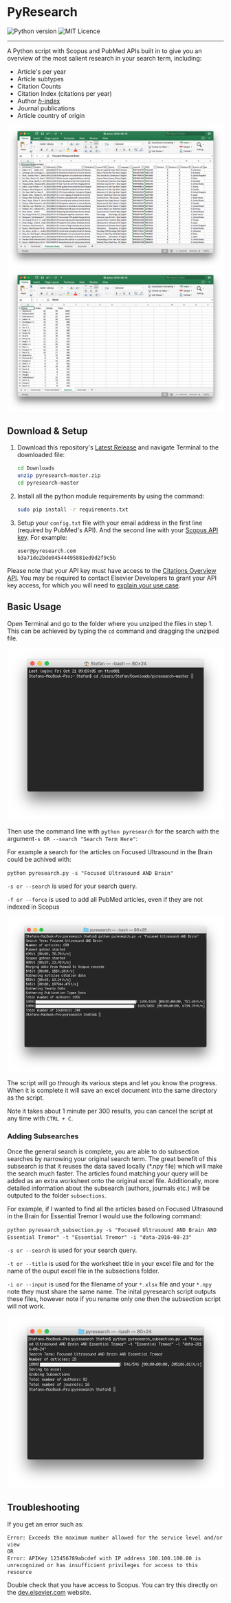 # PyResearch

![Python version](https://img.shields.io/badge/Python-2.7-brightgreen.svg) ![MIT Licence](https://img.shields.io/badge/Licence-MIT-blue.svg)
___
A Python script with Scopus and PubMed APIs built in to give you an overview of the most salient research in your search term, including:

- Article's per year
- Article subtypes
- Citation Counts
- Citation Index (citations per year)
- Author [*h*-index](https://en.wikipedia.org/wiki/H-index)
- Journal publications
- Article country of origin

![Example Data](https://github.com/Darkbladecr/pyresearch/blob/master/screenshots/example_data.png?raw=true)
![Example Author Data](https://github.com/Darkbladecr/pyresearch/blob/master/screenshots/example_authors.png?raw=true)

## Download & Setup

1. Download this repository's [Latest Release](https://github.com/Darkbladecr/pyresearch/archive/master.zip) and navigate Terminal to the downloaded file:

    ```bash
    cd Downloads
    unzip pyresearch-master.zip
    cd pyresearch-master
    ```

2. Install all the python module requirements by using the command:

    ```bash
    sudo pip install -r requirements.txt
    ```

3. Setup your `config.txt` file with your email address in the first line (required by PubMed's API). And the second line with your [Scopus API key](https://dev.elsevier.com/). For example:

    ```text
    user@pyresearch.com
    b3a71de2bde04544495881ed9d2f9c5b
    ```

Please note that your API key must have access to the [Citations Overview API](https://dev.elsevier.com/metadata.html#!/Citations_Overview/CitationsOverview). You may be required to contact Elsevier Developers to grant your API key access, for which you will need to [explain your use case](https://dev.elsevier.com/policy.html).


## Basic Usage

Open Terminal and go to the folder where you unziped the files in step 1. This can be achieved by typing the `cd` command and dragging the unziped file.

![Example cd](https://github.com/Darkbladecr/pyresearch/blob/master/screenshots/example_cd.png?raw=true)

Then use the command line with `python pyresearch` for the search with the argument`-s OR --search "Search Term Here"`:

For example a search for the articles on Focused Ultrasound in the Brain could be achived with:

`python pyresearch.py -s "Focused Ultrasound AND Brain"`

`-s or --search` is used for your search query.

`-f or --force` is used to add all PubMed articles, even if they are not indexed in Scopus

![Example Terminal](https://github.com/Darkbladecr/pyresearch/blob/master/screenshots/terminal.png?raw=true)

The script will go through its various steps and let you know the progress. When it is complete it will save an excel document into the same directory as the script.

Note it takes about 1 minute per 300 results, you can cancel the script at any time with `CTRL + C`.

### Adding Subsearches

Once the general search is complete, you are able to do subsection searches by narrowing your original search term. The great benefit of this subsearch is that it reuses the data saved locally (*.npy file) which will make the search much faster. The articles found matching your query will be added as an extra worksheet onto the original excel file. Additionally, more detailed information about the subsearch (authors, journals etc.) will be outputed to the folder `subsections`. 

For example, if I wanted to find all the articles based on Focused Ultrasound in the Brain for Essential Tremor I would use the following command:

`python pyresearch_subsection.py -s "Focused Ultrasound AND Brain AND Essential Tremor" -t "Essential Tremor" -i "data-2016-08-23"`

`-s or --search` is used for your search query.

`-t or --title` is used for the worksheet title in your excel file and for the name of the ouput excel file in the subsections folder.

`-i or --input` is used for the filename of your `*.xlsx` file and your `*.npy` note they must share the same name. The inital pyresearch script outputs these files, however note if you rename only one then the subsection script will not work.

![Example Subsection Terminal](https://github.com/Darkbladecr/pyresearch/blob/master/screenshots/example_subsection.png?raw=true)

## Troubleshooting

If you get an error such as:

```text
Error: Exceeds the maximum number allowed for the service level and/or view
OR
Error: APIKey 123456789abcdef with IP address 100.100.100.80 is unrecognized or has insufficient privileges for access to this resource
```

Double check that you have access to Scopus. You can try this directly on the [dev.elsevier.com](http://dev.elsevier.com/metadata.html#!/Citations_Overview/CitationsOverview) website.
